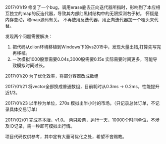 2017/01/19
修复了一个bug，调用erase删去正向迭代器所指时，影响到了本应相互独立的map的反迭代器，导致其内部红黑树结构中的无限探测右子树。
怀疑是内存变动，和map源码有关。
不再使用反迭代器，用正向迭代器加一个哑头来代替。

发现两个问题需要解决：
1. 把代码从clion环境移植到Windows下的vs2015中，发现大量出错,打算先写完再移植。
2. 一次模拟1000股票需要0.04s,3000股需要0.15s 实际需要时间更多，可能导致模拟时间过长。

2017/01/20
为了优化效率，将部分容器改成数组

2017/01/21
将vector全部换成普通数组，目前耗时从0.3ms -> 0.2ms，性能提升近1/3。

2017/01/23
以半秒为单位，270s 模拟出半小时的市场。（只记录总体订单，不记录具体交易订单）

2017/02/01
完成基本版，v1.0。
两只股票，运行一天，10000个时间单位，不涉及IO记录，需一秒即可模拟出行情。




项目代码仅供参考，其中定有大量可优化之处，希望不吝赐教。

